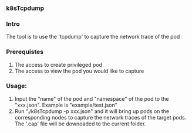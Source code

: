### k8sTcpdump

### Intro
The tool is to use the 'tcpdump' to capture the network trace of the pod

### Prerequistes
1. The access to create privileged pod
2. The access to view the pod you would like to capture


### Usage:
1. Input the "name" of the pod and "namespace" of the pod to the "xxx.json". Example is "example/test.json"
2. Run "./k8sTcpdump -p xxx.json" and it will bring up pods on the corresponding nodes to capture the network traces of the target pods. The '.cap' file will be downoaded to the current folder.

